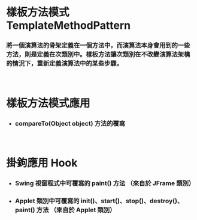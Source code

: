 樣板方法模式 TemplateMethodPattern
=====
### 將一個演算法的骨架定義在一個方法中，而演算法本身會用到的一些方法，則是定義在次類別中。樣板方法讓次類別在不改變演算法架構的情況下，重新定義演算法中的某些步驟。
<br />

樣板方法模式應用
=====
* ### compareTo(Object object) 方法的覆寫
<br />

掛鉤應用 Hook
=====
* ### Swing 視窗程式中可覆寫的 paint() 方法 （來自於 JFrame 類別）
* ### Applet 類別中可覆寫的 init()、start()、stop()、destroy()、paint() 方法 （來自於 Applet 類別）